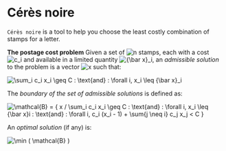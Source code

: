 # Cérès noire

`Cérès noire` is a tool to help you choose the least costly combination of
stamps for a letter.

**The postage cost problem** Given a set of ![n](https://render.githubusercontent.com/render/math?math=%5Cdisplaystyle+n)
stamps, each with a cost ![c_i](https://render.githubusercontent.com/render/math?math=%5Cdisplaystyle+c_i)
and available in a limited quantity ![{\bar x}_i](https://render.githubusercontent.com/render/math?math=%5Cdisplaystyle+%7B%5Cbar+x%7D_i),
an *admissible solution* to the problem is a vector ![x](https://render.githubusercontent.com/render/math?math=%5Cdisplaystyle+x) such that:

![\sum_i c_i x_i \geq C \: \text{and} \: \forall i, x_i \leq {\bar x}_i](https://render.githubusercontent.com/render/math?math=%5Cdisplaystyle+%5Csum_i+c_i+x_i+%5Cgeq+C+%5C%3A+%5Ctext%7Band%7D+%5C%3A+%5Cforall+i%2C+x_i+%5Cleq+%7B%5Cbar+x%7D_i)

The *boundary of the set of admissible solutions* is defined as:

![\mathcal{B} = \{ x / \sum_i c_i x_i \geq C \: \text{and} \: \forall i, x_i \leq {\bar x}_i \: \text{and} \:  \forall i, c_i (x_i - 1) + \sum_{j \neq i} c_j x_j < C \}](https://render.githubusercontent.com/render/math?math=%5Cdisplaystyle+%5Cmathcal%7BB%7D+%3D+%5C%7B+x+%2F+%5Csum_i+c_i+x_i+%5Cgeq+C+%5C%3A+%5Ctext%7Band%7D+%5C%3A+%5Cforall+i%2C+x_i+%5Cleq+%7B%5Cbar+x%7D_i+%5C%3A+%5Ctext%7Band%7D+%5C%3A++%5Cforall+i%2C+c_i+%28x_i+-+1%29+%2B+%5Csum_%7Bj+%5Cneq+i%7D+c_j+x_j+%3C+C+%5C%7D)

An *optimal solution* (if any) is:

![\min ( \mathcal{B} )](https://render.githubusercontent.com/render/math?math=%5Cdisplaystyle+%5Cmin+%28+%5Cmathcal%7BB%7D+%29)